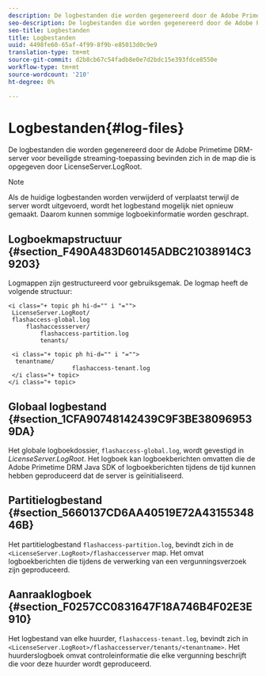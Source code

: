```yaml
---
description: De logbestanden die worden gegenereerd door de Adobe Primetime DRM-server voor beveiligde streaming-toepassing bevinden zich in de map die is opgegeven door LicenseServer.LogRoot.
seo-description: De logbestanden die worden gegenereerd door de Adobe Primetime DRM-server voor beveiligde streaming-toepassing bevinden zich in de map die is opgegeven door LicenseServer.LogRoot.
seo-title: Logbestanden
title: Logbestanden
uuid: 4498fe60-65af-4f99-8f9b-e85013d0c9e9
translation-type: tm+mt
source-git-commit: d2b8cb67c54fadb8e0e7d2bdc15e393fdce8550e
workflow-type: tm+mt
source-wordcount: '210'
ht-degree: 0%

---
```



# Logbestanden{#log-files}

De logbestanden die worden gegenereerd door de Adobe Primetime DRM-server voor beveiligde streaming-toepassing bevinden zich in de map die is opgegeven door LicenseServer.LogRoot.

>[!NOTE]
>
>Als de huidige logbestanden worden verwijderd of verplaatst terwijl de server wordt uitgevoerd, wordt het logbestand mogelijk niet opnieuw gemaakt. Daarom kunnen sommige logboekinformatie worden geschrapt.

## Logboekmapstructuur {#section_F490A483D60145ADBC21038914C39203}

Logmappen zijn gestructureerd voor gebruiksgemak. De logmap heeft de volgende structuur:

```
<i class="+ topic ph hi-d="" i "="">
 LicenseServer.LogRoot/ 
 flashaccess-global.log 
     flashaccessserver/ 
         flashaccess-partition.log 
         tenants/ 
             
 <i class="+ topic ph hi-d="" i "="">
  tenantname/ 
                  flashaccess-tenant.log
 </i class="+ topic>
</i class="+ topic>
```

## Globaal logbestand {#section_1CFA90748142439C9F3BE380969539DA}

Het globale logboekdossier, `flashaccess-global.log`, wordt gevestigd in *LicenseServer.LogRoot*. Het logboek kan logboekberichten omvatten die de Adobe Primetime DRM Java SDK of logboekberichten tijdens de tijd kunnen hebben geproduceerd dat de server is geïnitialiseerd.

## Partitielogbestand {#section_5660137CD6AA40519E72A4315534846B}

Het partitielogbestand `flashaccess-partition.log`, bevindt zich in de `<LicenseServer.LogRoot>/flashaccesserver` map. Het omvat logboekberichten die tijdens de verwerking van een vergunningsverzoek zijn geproduceerd.

## Aanraaklogboek {#section_F0257CC0831647F18A746B4F02E3E910}

Het logbestand van elke huurder, `flashaccess-tenant.log`, bevindt zich in `<LicenseServer.LogRoot>/flashaccesserver/tenants/<tenantname>`. Het huurderslogboek omvat controleinformatie die elke vergunning beschrijft die voor deze huurder wordt geproduceerd.
